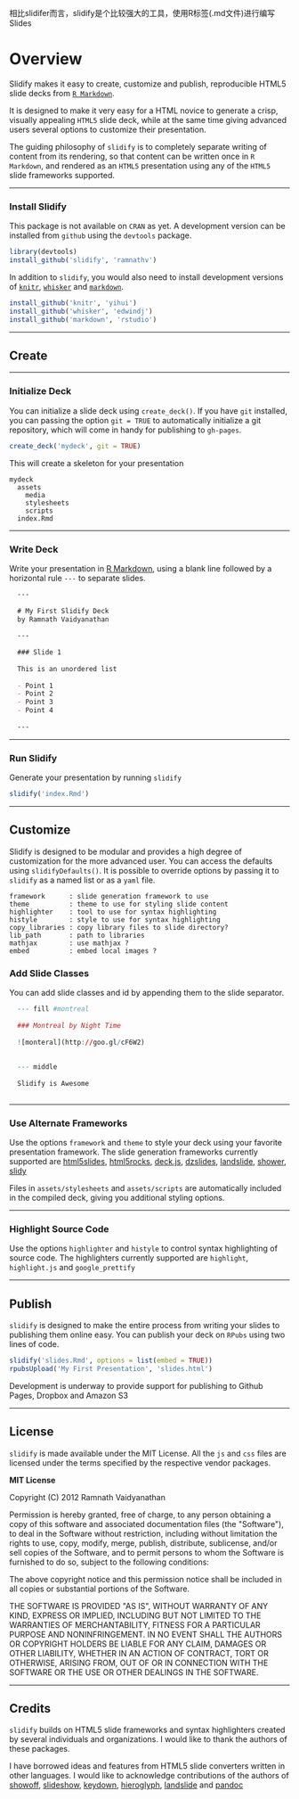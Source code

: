 相比slidifer而言，slidify是个比较强大的工具，使用R标签(.md文件)进行编写Slides

# Overview #

Slidify makes it easy to create, customize and publish, reproducible HTML5 slide decks from [`R Markdown`](http://goo.gl/KKdaf). 

It is designed to make it very easy for a HTML novice to generate a crisp, visually appealing `HTML5` slide deck, while at the same time giving advanced users several options to customize their presentation.

The guiding philosophy of `slidify` is to completely separate writing of content from its rendering, so that content can be written once in `R Markdown`, and rendered as an `HTML5` presentation using any of the `HTML5` slide frameworks supported.

---

### Install Slidify ###

This package is not available on `CRAN` as yet. A development version can be installed from `github` using the `devtools` package. 

```R
library(devtools)
install_github('slidify', 'ramnathv')
```

In addition to `slidify`, you would also need to install development versions of [`knitr`](http://github.com/yihui/knitr), [`whisker`](http://github.com/edwindj/whisker) and [`markdown`](http://github.com/rstudio/markdown).

```R
install_github('knitr', 'yihui')
install_github('whisker', 'edwindj')
install_github('markdown', 'rstudio')
```

---

## Create ##

---

### Initialize Deck ###

You can initialize a slide deck using `create_deck()`. If you have `git` installed, you can passing the option `git = TRUE` to automatically initialize a git repository, which will come in handy for publishing to `gh-pages`. 

```R
create_deck('mydeck', git = TRUE)
```

This will create a skeleton for your presentation

    mydeck
      assets
        media
        stylesheets
        scripts
      index.Rmd

---

### Write Deck ###

Write your presentation in [R Markdown](http://goo.gl/KKdaf), using a blank line followed by a horizontal rule `---` to separate slides. 


```markdown
  ---
  
  # My First Slidify Deck
  by Ramnath Vaidyanathan
  
  ---
  
  ### Slide 1
  
  This is an unordered list 
  
  - Point 1
  - Point 2
  - Point 3
  - Point 4
  
  ---
```

---

### Run Slidify ###

Generate your presentation by running `slidify` 

```R
slidify('index.Rmd')
```

---

## Customize ##

Slidify is designed to be modular and provides a high degree of customization for the more advanced user. You can access the defaults using `slidifyDefaults()`. It is possible to override options by passing it to `slidify` as a named list or as a `yaml` file.

```text
framework      : slide generation framework to use
theme          : theme to use for styling slide content
highlighter    : tool to use for syntax highlighting
histyle        : style to use for syntax highlighting
copy_libraries : copy library files to slide directory?
lib_path       : path to libraries 
mathjax        : use mathjax ?
embed          : embed local images ?
```

### Add Slide Classes ###

You can add slide classes and id by appending them to the slide separator. 

```R
  --- fill #montreal
  
  ### Montreal by Night Time
  
  ![monteral](http://goo.gl/cF6W2)
  
  
  --- middle
  
  Slidify is Awesome
  
```

---

### Use Alternate Frameworks ###

Use the options `framework` and `theme` to style your deck using your favorite presentation framework. The slide generation frameworks currently supported are [html5slides](http://html5slides.googlecode.com/), [html5rocks](), [deck.js](http://imakewebthings.com/deck.js/), [dzslides](http://paulrouget.com/dzslides/), [landslide](https://github.com/adamzap/landslide), [shower](http://pepelsbey.github.com/shower/en.htm), [slidy](http://www.w3.org/Talks/Tools/Slidy2/Overview.html#)

Files in `assets/stylesheets` and `assets/scripts` are automatically included in the compiled deck, giving you additional styling options.

---

### Highlight Source Code ###

Use the options `highlighter` and `histyle` to control syntax highlighting of source code. The highlighters currently supported are `highlight`, `highlight.js` and `google_prettify`

---

## Publish ##


`slidify` is designed to make the entire process from writing your slides to publishing them online easy. You can publish your deck on `RPubs` using two lines of code.

```R
slidify('slides.Rmd', options = list(embed = TRUE))
rpubsUpload('My First Presentation', 'slides.html')
```

Development is underway to provide support for publishing to Github Pages, Dropbox and Amazon S3

---

## License ##

`slidify` is made available under the MIT License. All the `js` and `css` files are licensed under the terms specified by the respective vendor packages.

**MIT License**

Copyright (C) 2012 Ramnath Vaidyanathan

Permission is hereby granted, free of charge, to any person obtaining a copy of this software and associated documentation files (the "Software"), to deal in the Software without restriction, including without limitation the rights to use, copy, modify, merge, publish, distribute, sublicense, and/or sell copies of the Software, and to permit persons to whom the Software is furnished to do so, subject to the following conditions:

The above copyright notice and this permission notice shall be included in all copies or substantial portions of the Software.

THE SOFTWARE IS PROVIDED "AS IS", WITHOUT WARRANTY OF ANY KIND, EXPRESS OR IMPLIED, INCLUDING BUT NOT LIMITED TO THE WARRANTIES OF MERCHANTABILITY, FITNESS FOR A PARTICULAR PURPOSE AND NONINFRINGEMENT. IN NO EVENT SHALL THE AUTHORS OR COPYRIGHT HOLDERS BE LIABLE FOR ANY CLAIM, DAMAGES OR OTHER LIABILITY, WHETHER IN AN ACTION OF CONTRACT, TORT OR OTHERWISE, ARISING FROM, OUT OF OR IN CONNECTION WITH THE SOFTWARE OR THE USE OR OTHER DEALINGS IN THE SOFTWARE.

---

## Credits ##

`slidify` builds on HTML5 slide frameworks and syntax highlighters created by several individuals and organizations. I would like to thank the authors of these packages.


I have borrowed ideas and features from HTML5 slide converters written in other languages. I would like to acknowledge contributions of the authors of [showoff](http://github.com/schacon/showoff), [slideshow](https://github.com/geraldb/slideshow), [keydown](https://github.com/infews/keydown), [hieroglyph](https://github.com/nyergler/hieroglyph), [landslide](https://github.com/adamzap/landslide) and [pandoc](https://github.com/jgm/pandoc)

